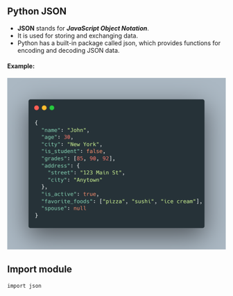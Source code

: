 ## Python JSON

- **JSON** stands for ***JavaScript Object Notation***. 
- It is used for storing and exchanging data.
- Python has a built-in package called json, which provides functions for encoding and decoding JSON data.

#### Example:

[![json](img/json.png)](img/json.png)


## Import module

```sh
import json
```